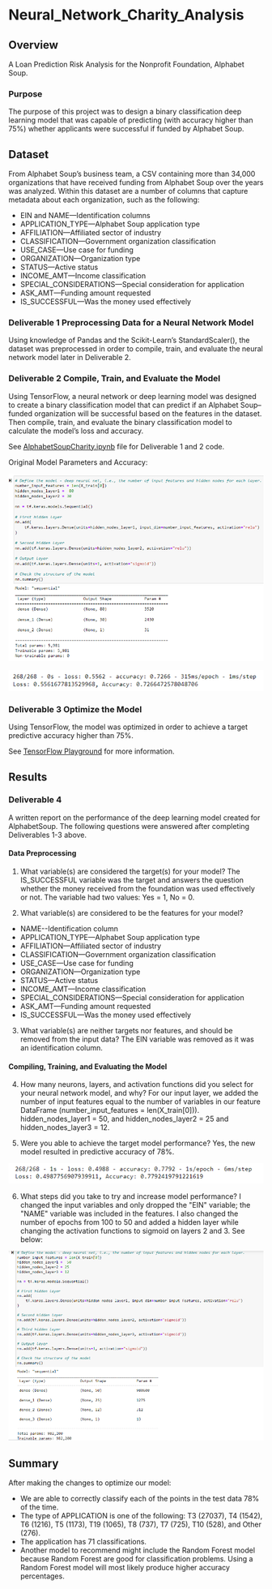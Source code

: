 # Neural_Network_Charity_Analysis

## Overview

A Loan Prediction Risk Analysis for the Nonprofit Foundation, Alphabet Soup.

### Purpose

The purpose of this project was to design a binary classification deep learning model that was capable of predicting (with accuracy higher than 75%) whether applicants were successful if funded by Alphabet Soup. 

## Dataset

From Alphabet Soup’s business team, a CSV containing more than 34,000 organizations that have received funding from Alphabet Soup over the years was analyzed. Within this dataset are a number of columns that capture metadata about each organization, such as the following:

- EIN and NAME—Identification columns
- APPLICATION_TYPE—Alphabet Soup application type
- AFFILIATION—Affiliated sector of industry
- CLASSIFICATION—Government organization classification
- USE_CASE—Use case for funding
- ORGANIZATION—Organization type
- STATUS—Active status
- INCOME_AMT—Income classification
- SPECIAL_CONSIDERATIONS—Special consideration for application
- ASK_AMT—Funding amount requested
- IS_SUCCESSFUL—Was the money used effectively

### Deliverable 1 Preprocessing Data for a Neural Network Model

Using knowledge of Pandas and the Scikit-Learn’s StandardScaler(), the dataset was preprocessed in order to compile, train, and evaluate the neural network model later in Deliverable 2. 

### Deliverable 2 Compile, Train, and Evaluate the Model

Using TensorFlow, a neural network or deep learning model was designed to create a binary classification model that can predict if an Alphabet Soup–funded organization will be successful based on the features in the dataset. Then compile, train, and evaluate the binary classification model to calculate the model’s loss and accuracy.

See [AlphabetSoupCharity.ipynb](https://github.com/KimberlyCrawford/Neural_Network_Charity_Analysis/blob/main/AlphabetSoupCharity.ipynb) file for Deliverable 1 and 2 code.

Original Model Parameters and Accuracy:

![OriginalModel_sequential.png](https://github.com/KimberlyCrawford/Neural_Network_Charity_Analysis/blob/main/Resources/OriginalModel_sequential.png)

![OriginalModel_accuracy.png](https://github.com/KimberlyCrawford/Neural_Network_Charity_Analysis/blob/main/Resources/OriginalModel_accuracy.png)

### Deliverable 3 Optimize the Model

Using TensorFlow, the model was optimized in order to achieve a target predictive accuracy higher than 75%. 

See [TensorFlow Playground](https://playground.tensorflow.org/#activation=tanh&batchSize=10&dataset=gauss&regDataset=reg-plane&learningRate=0.03&regularizationRate=0&noise=0&networkShape=1&seed=0.10587&showTestData=false&discretize=true&percTrainData=50&x=true&y=true&xTimesY=false&xSquared=false&ySquared=false&cosX=false&sinX=false&cosY=false&sinY=false&collectStats=false&problem=classification&initZero=false&hideText=false&discretize_hide=true&regularization_hide=true&learningRate_hide=true&regularizationRate_hide=true&percTrainData_hide=true&showTestData_hide=true&noise_hide=true&batchSize_hide=true) for more information.

## Results

### Deliverable 4 

A written report on the performance of the deep learning model created for AlphabetSoup. The following questions were answered after completing Deliverables 1-3 above.

#### Data Preprocessing

1) What variable(s) are considered the target(s) for your model? The IS_SUCCESSFUL variable was the target and answers the question whether the money received from the foundation was used effectively or not. The variable had two values: Yes = 1, No = 0. 

2) What variable(s) are considered to be the features for your model?

- NAME--Identification column
- APPLICATION_TYPE—Alphabet Soup application type
- AFFILIATION—Affiliated sector of industry
- CLASSIFICATION—Government organization classification
- USE_CASE—Use case for funding
- ORGANIZATION—Organization type
- STATUS—Active status
- INCOME_AMT—Income classification
- SPECIAL_CONSIDERATIONS—Special consideration for application
- ASK_AMT—Funding amount requested
- IS_SUCCESSFUL—Was the money used effectively

3) What variable(s) are neither targets nor features, and should be removed from the input data? The EIN variable was removed as it was an identification column.

#### Compiling, Training, and Evaluating the Model

4) How many neurons, layers, and activation functions did you select for your neural network model, and why? For our input layer, we added the number of input features equal to the number of variables in our feature DataFrame (number_input_features = len(X_train[0])). hidden_nodes_layer1 =  50, and hidden_nodes_layer2 = 25 and hidden_nodes_layer3 = 12. 

5) Were you able to achieve the target model performance? Yes, the new model resulted in predictive accuracy of 78%.

![Optimized_accuracy.png](https://github.com/KimberlyCrawford/Neural_Network_Charity_Analysis/blob/main/Resources/Optimized_accuracy.png)

6) What steps did you take to try and increase model performance? I changed the input variables and only dropped the "EIN" variable; the "NAME" variable was included in the features. I also changed the number of epochs from 100 to 50 and added a hidden layer while changing the activation functions to sigmoid on layers 2 and 3. See below: 

![Optimized_parameters.png](https://github.com/KimberlyCrawford/Neural_Network_Charity_Analysis/blob/main/Resources/Optimized_parameters.png)

## Summary

After making the changes to optimize our model:

- We are able to correctly classify each of the points in the test data 78% of the time. 
- The type of APPLICATION is one of the following: T3 (27037), T4 (1542), T6 (1216), T5 (1173), T19 (1065), T8 (737), T7 (725), T10 (528), and Other (276).
- The application has 71 classifications.
- Another model to recommend might include the Random Forest model because Random Forest are good for classification problems. Using a Random Forest model will most likely produce higher accuracy percentages.
